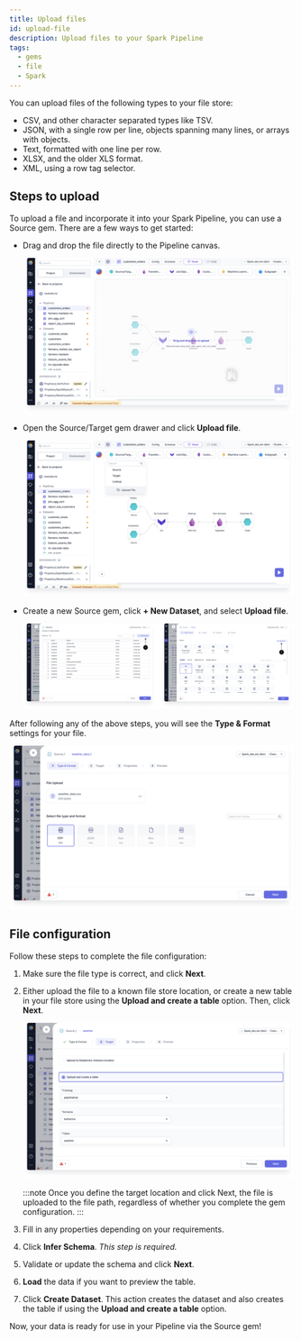 ```yaml
---
title: Upload files
id: upload-file
description: Upload files to your Spark Pipeline
tags:
  - gems
  - file
  - Spark
---
```


You can upload files of the following types to your file store:

- CSV, and other character separated types like TSV.
- JSON, with a single row per line, objects spanning many lines, or arrays with objects.
- Text, formatted with one line per row.
- XLSX, and the older XLS format.
- XML, using a row tag selector.

## Steps to upload

To upload a file and incorporate it into your Spark Pipeline, you can use a Source gem. There are a few ways to get started:

- Drag and drop the file directly to the Pipeline canvas.

  ![Drag and drop file](./img/drag-drop-file.png)

- Open the Source/Target gem drawer and click **Upload file**.

  ![Source/Target gem drawer](./img/upload-file-gem-drawer.png)

- Create a new Source gem, click **+ New Dataset**, and select **Upload file**.

  ![Source gem](./img/upload-file-source-gem.png)

After following any of the above steps, you will see the **Type & Format** settings for your file.

![Type & Format](./img/upload-type-and-format.png)

## File configuration

Follow these steps to complete the file configuration:

1. Make sure the file type is correct, and click **Next**.
1. Either upload the file to a known file store location, or create a new table in your file store using the **Upload and create a table** option. Then, click **Next**.

   ![Upload and create a table](./img/upload-create-table.png)

   :::note
   Once you define the target location and click Next, the file is uploaded to the file path, regardless of whether you complete the gem configuration.
   :::

1. Fill in any properties depending on your requirements.
1. Click **Infer Schema**. _This step is required._
1. Validate or update the schema and click **Next**.
1. **Load** the data if you want to preview the table.
1. Click **Create Dataset**. This action creates the dataset and also creates the table if using the **Upload and create a table** option.

Now, your data is ready for use in your Pipeline via the Source gem!
